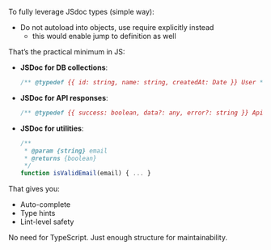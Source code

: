 To fully leverage JSdoc types (simple way):

- Do not autoload into objects, use require explicitly instead
  - this would enable jump to definition as well

That’s the practical minimum in JS:

* **JSDoc for DB collections**:

  ```js
  /** @typedef {{ id: string, name: string, createdAt: Date }} User */
  ```

* **JSDoc for API responses**:

  ```js
  /** @typedef {{ success: boolean, data?: any, error?: string }} ApiResponse */
  ```

* **JSDoc for utilities**:

  ```js
  /**
   * @param {string} email
   * @returns {boolean}
   */
  function isValidEmail(email) { ... }
  ```

That gives you:

* Auto-complete
* Type hints
* Lint-level safety

No need for TypeScript. Just enough structure for maintainability.
